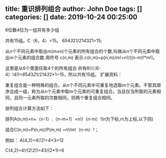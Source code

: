 title: 重识排列组合
author: John Doe
tags: []
categories: []
date: 2019-10-24 00:25:00
---
6位数4位为一组共有多少组

共有15组。C（6，4）=15。    6*5*4*3*2*1/2*1*4*3*2*1=15;

从n个不同元素中取出m(m≤n)个元素的所有组合的个数,叫做从n个不同元素中取出m个元素的组合数.用符号 c(n,m) 表示.c(n,m)=p(n,m)/m!=n!/((n-m)!*m!)。

这里是从6个里面任取4个的所有组合 共有6!/(（6-4）!*4!)=6*5*4*3*2*1/2*1*4*3*2*1=15，所以共有15组。
扩展资料：

重复组合是一种特殊的组合。从n个不同元素中可重复地选取m个元素。不管其顺序合成一组，称为从n个元素中取m个元素的可重复组合。当且仅当所取的元素相同，且同一元素所取的次数相同，则两个重复组合相同。

排列组合计算方法如下：

排列A(n,m)=n×（n-1）.（n-m+1）=n!/（n-m）!(n为下标,m为上标,以下同)

组合C(n,m)=P(n,m)/P(m,m) =n!/m!（n-m）!；

例如：
A(4,2)=4!/2!=4*3=12

C(4,2)=4!/(2!*2!)=4*3/(2*1)=6